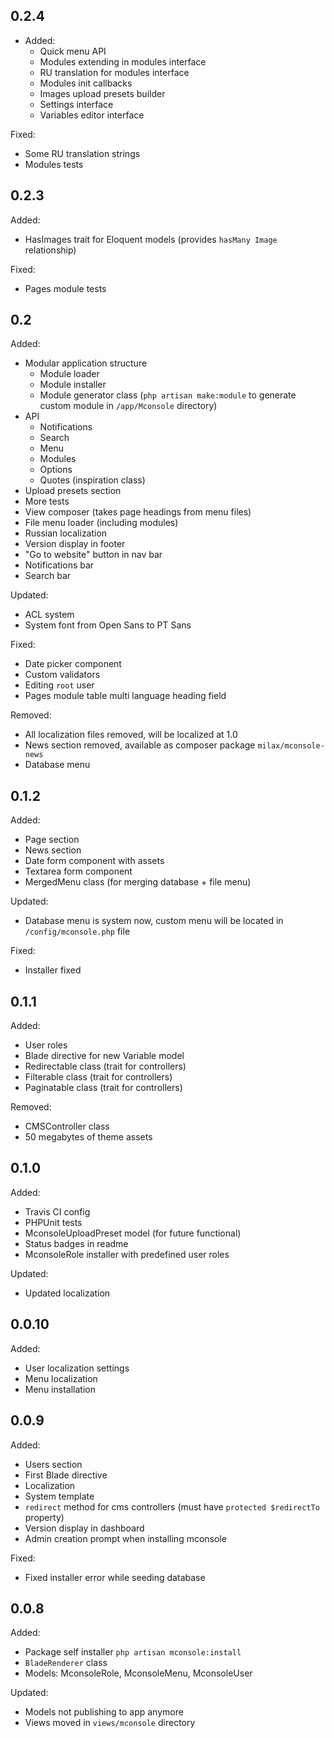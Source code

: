 ## 0.2.4

- Added:
  - Quick menu API
  - Modules extending in modules interface
  - RU translation for modules interface
  - Modules init callbacks
  - Images upload presets builder
  - Settings interface
  - Variables editor interface

Fixed:
  - Some RU translation strings
  - Modules tests

## 0.2.3

Added:
  - HasImages trait for Eloquent models (provides `hasMany Image` relationship)

Fixed:
  - Pages module tests

## 0.2

Added:
  - Modular application structure
      - Module loader
      - Module installer
      - Module generator class (`php artisan make:module` to generate custom module in `/app/Mconsole` directory)
  - API
    - Notifications
    - Search
    - Menu
    - Modules
    - Options
    - Quotes (inspiration class)
  - Upload presets section
  - More tests
  - View composer (takes page headings from menu files)
  - File menu loader (including modules)
  - Russian localization
  - Version display in footer
  - "Go to website" button in nav bar
  - Notifications bar
  - Search bar

Updated:
  - ACL system
  - System font from Open Sans to PT Sans

Fixed:
  - Date picker component
  - Custom validators
  - Editing `root` user
  - Pages module table multi language heading field

Removed:
  - All localization files removed, will be localized at 1.0
  - News section removed, available as composer package `milax/mconsole-news`
  - Database menu

## 0.1.2

Added:
  - Page section
  - News section
  - Date form component with assets
  - Textarea form component
  - MergedMenu class (for merging database + file menu)

Updated:
  - Database menu is system now, custom menu will be located in `/config/mconsole.php` file

Fixed:
  - Installer fixed

## 0.1.1

Added:
  - User roles
  - Blade directive for new Variable model
  - Redirectable class (trait for controllers)
  - Filterable class (trait for controllers)
  - Paginatable class (trait for controllers)

Removed:
  - CMSController class
  - 50 megabytes of theme assets

## 0.1.0

Added:
  - Travis CI config
  - PHPUnit tests
  - MconsoleUploadPreset model (for future functional)
  - Status badges in readme
  - MconsoleRole installer with predefined user roles

Updated:
  - Updated localization

## 0.0.10

Added:
  - User localization settings
  - Menu localization
  - Menu installation

## 0.0.9

Added:
  - Users section
  - First Blade directive
  - Localization
  - System template
  - `redirect` method for cms controllers (must have `protected $redirectTo` property)
  - Version display in dashboard
  - Admin creation prompt when installing mconsole

Fixed:
  - Fixed installer error while seeding database

## 0.0.8

Added:
  - Package self installer `php artisan mconsole:install`
  - `BladeRenderer` class
  - Models: MconsoleRole, MconsoleMenu, MconsoleUser

Updated:
  - Models not publishing to app anymore
  - Views moved in `views/mconsole` directory